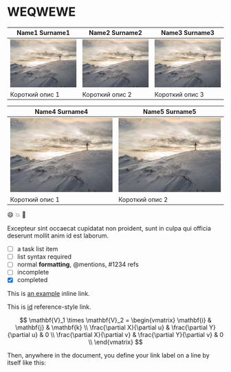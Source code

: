 # WEQWEWE

| Name1 Surname1               | Name2 Surname2               | Name3 Surname3               |
| ---------------------------- | ---------------------------- | ---------------------------- |
| ![1st picture](img/pic1.jpg ':size=150') | ![1st picture](img/pic1.jpg ':size=150') | ![1st picture](img/pic1.jpg ':size=150') |
| Короткий опис 1              | Короткий опис 2              | Короткий опис 3              |


| Name4 Surname4               | Name5 Surname5               |
| ---------------------------- | ---------------------------- |
| ![1st picture](img/pic1.jpg ':size=150') | ![1st picture](img/pic1.jpg ':size=150') |
| Короткий опис 1              | Короткий опис 2              |



:smile:  :collision:  :elephant:

   Excepteur sint occaecat cupidatat non proident, sunt in culpa qui officia deserunt mollit anim id est laborum.



- [ ] a task list item
- [ ] list syntax required
- [ ] normal **formatting**, @mentions, #1234 refs
- [ ] incomplete
- [x] completed

This is [an example](http://example.com/ "Title") inline link.

This is [id][] reference-style link.

$$
\mathbf{V}_1 \times \mathbf{V}_2 =  \begin{vmatrix}
\mathbf{i} & \mathbf{j} & \mathbf{k} \\
\frac{\partial X}{\partial u} &  \frac{\partial Y}{\partial u} & 0 \\
\frac{\partial X}{\partial v} &  \frac{\partial Y}{\partial v} & 0 \\
\end{vmatrix}
$$

Then, anywhere in the document, you define your link label on a line by itself like this:

[id]: http://example.com/  "Optional Title Here"